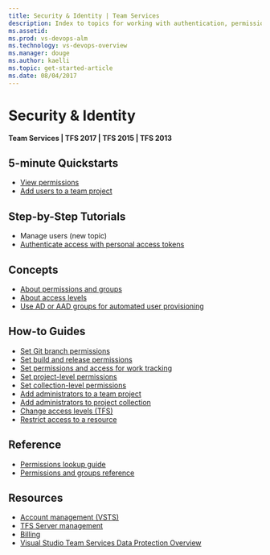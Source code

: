 ```yaml
---
title: Security & Identity | Team Services 
description: Index to topics for working with authentication, permissions, groups, and access levels in VSTS and and Team Foundation Server (TFS)  
ms.assetid:  
ms.prod: vs-devops-alm
ms.technology: vs-devops-overview
ms.manager: douge
ms.author: kaelli
ms.topic: get-started-article 
ms.date: 08/04/2017
---
```


# Security & Identity 

**Team Services | TFS 2017 | TFS 2015 | TFS 2013**

<!---
## Overview  
[About security and identity](about-permissions.md)
[Default permission and access assignments](/vsts/setup-admin/permissions-access?toc=/vsts/security/toc.json)
-->

## 5-minute Quickstarts  
  
- [View permissions](view-permissions.md)
- [Add users to a team project](/vsts/setup-admin/add-users?toc=/vsts/security/toc.json)  

## Step-by-Step Tutorials

- Manage users (new topic)
- [Authenticate access with personal access tokens](/vsts/setup-admin/team-services/use-personal-access-tokens-to-authenticate?toc=/vsts/security/toc.json)  


## Concepts 
- [About permissions and groups](about-permissions.md)  
- [About access levels](access-levels.md)  
- [Use AD or AAD groups for automated user provisioning](use-ad-or-add-groups-provisioning.md)  

## How-to Guides 

- [Set Git branch permissions](/vsts/git/branch-permissions?toc=/vsts/security/toc.json) 
- [Set build and release permissions](/vsts/security/set-build-release-permissions?toc=/vsts/security/toc.json) 
- [Set permissions and access for work tracking](/vsts/work/how-to-set-permissions-access-work-tracking?toc=/vsts/security/toc.json) 
- [Set project-level permissions](set-project-level-permissions.md) 
- [Set collection-level permissions](set-collection-level-permissions.md) 
- [Add administrators to a team project](/vsts/setup-admin/add-administrator-team-project?toc=/vsts/security/toc.json)  
- [Add administrators to project collection](/vsts/setup-admin/add-administrator-project-collection?toc=/vsts/security/toc.json)  
- [Change access levels (TFS)](/vsts/security/change-access-levels?toc=/vsts/security/toc.json)
- [Restrict access to a resource](/vsts/setup-admin/restrict-access-tfs?toc=/vsts/security/toc.json)

## Reference 
- [Permissions lookup guide](permissions-lookup-guide.md)
- [Permissions and groups reference](permissions.md)  


## Resources 
 
- [Account management (VSTS)](../accounts/index.md)
- [TFS Server management](../tfs-server/index.md)
- [Billing](../billing/index.md)
- [Visual Studio Team Services Data Protection Overview](https://www.visualstudio.com/articles/team-services-security-whitepaper)

 
